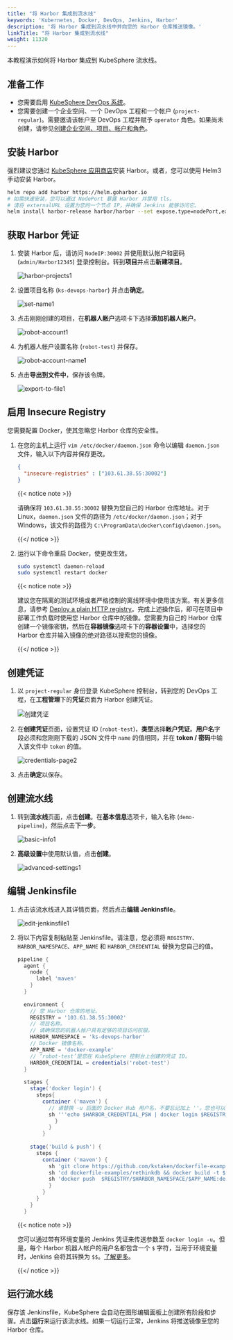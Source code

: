 ```yaml
---
title: "将 Harbor 集成到流水线"
keywords: 'Kubernetes, Docker, DevOps, Jenkins, Harbor'
description: '将 Harbor 集成到流水线中并向您的 Harbor 仓库推送镜像。'
linkTitle: "将 Harbor 集成到流水线"
weight: 11320
---
```


本教程演示如何将 Harbor 集成到 KubeSphere 流水线。

## 准备工作

- 您需要启用 [KubeSphere DevOps 系统](../../../pluggable-components/devops/)。
- 您需要创建一个企业空间、一个 DevOps 工程和一个帐户 (`project-regular`)。需要邀请该帐户至 DevOps 工程并赋予 `operator` 角色。如果尚未创建，请参见[创建企业空间、项目、帐户和角色](../../../quick-start/create-workspace-and-project/)。

## 安装 Harbor

强烈建议您通过 [KubeSphere 应用商店](../../../application-store/built-in-apps/harbor-app/)安装 Harbor。或者，您可以使用 Helm3 手动安装 Harbor。

```bash
helm repo add harbor https://helm.goharbor.io
# 如需快速安装，您可以通过 NodePort 暴露 Harbor 并禁用 tls。
# 请将 externalURL 设置为您的一个节点 IP，并确保 Jenkins 能够访问它。
helm install harbor-release harbor/harbor --set expose.type=nodePort,externalURL=http://$ip:30002,expose.tls.enabled=false
```

## 获取 Harbor 凭证

1. 安装 Harbor 后，请访问 `NodeIP:30002` 并使用默认帐户和密码 (`admin/Harbor12345`) 登录控制台。转到**项目**并点击**新建项目**。

   ![harbor-projects1](/images/docs/zh-cn/devops-user-guide/tool-integration/integrate-harbor-into-pipelines/harbor-projects1.png)

2. 设置项目名称 (`ks-devops-harbor`) 并点击**确定**。

   ![set-name1](/images/docs/zh-cn/devops-user-guide/tool-integration/integrate-harbor-into-pipelines/set-name1.png)

3. 点击刚刚创建的项目，在**机器人帐户**选项卡下选择**添加机器人帐户**。

   ![robot-account1](/images/docs/zh-cn/devops-user-guide/tool-integration/integrate-harbor-into-pipelines/robot-account1.png)

4. 为机器人帐户设置名称 (`robot-test`) 并保存。

   ![robot-account-name1](/images/docs/zh-cn/devops-user-guide/tool-integration/integrate-harbor-into-pipelines/robot-account-name1.png)

5. 点击**导出到文件中**，保存该令牌。

   ![export-to-file1](/images/docs/zh-cn/devops-user-guide/tool-integration/integrate-harbor-into-pipelines/export-to-file1.png)

## 启用 Insecure Registry

您需要配置 Docker，使其忽略您 Harbor 仓库的安全性。

1. 在您的主机上运行 `vim /etc/docker/daemon.json` 命令以编辑 `daemon.json` 文件，输入以下内容并保存更改。

   ```json
   {
     "insecure-registries" : ["103.61.38.55:30002"]
   }
   ```

   {{< notice note >}}

   请确保将 `103.61.38.55:30002` 替换为您自己的 Harbor 仓库地址。对于 Linux，`daemon.json` 文件的路径为 `/etc/docker/daemon.json`；对于 Windows，该文件的路径为 `C:\ProgramData\docker\config\daemon.json`。

   {{</ notice >}}

2. 运行以下命令重启 Docker，使更改生效。

   ```bash
   sudo systemctl daemon-reload
   sudo systemctl restart docker
   ```

   {{< notice note >}}

   建议您在隔离的测试环境或者严格控制的离线环境中使用该方案。有关更多信息，请参考 [Deploy a plain HTTP registry](https://docs.docker.com/registry/insecure/#deploy-a-plain-http-registry)。完成上述操作后，即可在项目中部署工作负载时使用您 Harbor 仓库中的镜像。您需要为自己的 Harbor 仓库创建一个镜像密钥，然后在**容器镜像**选项卡下的**容器设置**中，选择您的 Harbor 仓库并输入镜像的绝对路径以搜索您的镜像。

   {{</ notice >}}

## 创建凭证

1. 以 `project-regular` 身份登录 KubeSphere 控制台，转到您的 DevOps 工程，在**工程管理**下的**凭证**页面为 Harbor 创建凭证。

   ![创建凭证](/images/docs/zh-cn/devops-user-guide/tool-integration/integrate-harbor-into-pipelines/create-credentials.PNG)

2. 在**创建凭证**页面，设置凭证 ID (`robot-test`)，**类型**选择**帐户凭证**。**用户名**字段必须和您刚刚下载的 JSON 文件中 `name` 的值相同，并在 **token / 密码**中输入该文件中 `token` 的值。

   ![credentials-page2](/images/docs/zh-cn/devops-user-guide/tool-integration/integrate-harbor-into-pipelines/credentials-page2.png)

3. 点击**确定**以保存。

## 创建流水线

1. 转到**流水线**页面，点击**创建**。在**基本信息**选项卡，输入名称 (`demo-pipeline`)，然后点击**下一步**。

   ![basic-info1](/images/docs/zh-cn/devops-user-guide/tool-integration/integrate-harbor-into-pipelines/basic-info1.png)

2. **高级设置**中使用默认值，点击**创建**。

   ![advanced-settings1](/images/docs/zh-cn/devops-user-guide/tool-integration/integrate-harbor-into-pipelines/advanced-settings1.png)

## 编辑 Jenkinsfile

1. 点击该流水线进入其详情页面，然后点击**编辑 Jenkinsfile**。

   ![edit-jenkinsfile1](/images/docs/zh-cn/devops-user-guide/tool-integration/integrate-harbor-into-pipelines/edit-jenkinsfile1.png)

2. 将以下内容复制粘贴至 Jenkinsfile。请注意，您必须将 `REGISTRY`、`HARBOR_NAMESPACE`、`APP_NAME` 和 `HARBOR_CREDENTIAL` 替换为您自己的值。

   ```groovy
   pipeline {  
     agent {
       node {
         label 'maven'
       }
     }
     
     environment {
       // 您 Harbor 仓库的地址。
       REGISTRY = '103.61.38.55:30002'
       // 项目名称。
       // 请确保您的机器人帐户具有足够的项目访问权限。
       HARBOR_NAMESPACE = 'ks-devops-harbor'
       // Docker 镜像名称。
       APP_NAME = 'docker-example'
       // ‘robot-test’是您在 KubeSphere 控制台上创建的凭证 ID。
       HARBOR_CREDENTIAL = credentials('robot-test')
     }
     
     stages {
       stage('docker login') {
         steps{
           container ('maven') {
             // 请替换 -u 后面的 Docker Hub 用户名，不要忘记加上 ''。您也可以使用 Docker Hub 令牌。
             sh '''echo $HARBOR_CREDENTIAL_PSW | docker login $REGISTRY -u 'robot$robot-test' --password-stdin'''
               }
             }  
           }
           
       stage('build & push') {
         steps {
           container ('maven') {
             sh 'git clone https://github.com/kstaken/dockerfile-examples.git'
             sh 'cd dockerfile-examples/rethinkdb && docker build -t $REGISTRY/$HARBOR_NAMESPACE/$APP_NAME:devops-test .'
             sh 'docker push  $REGISTRY/$HARBOR_NAMESPACE/$APP_NAME:devops-test'
             }
           }
         }
       }
     }
   
   
   ```

   {{< notice note >}}

   您可以通过带有环境变量的 Jenkins 凭证来传送参数至 `docker login -u`。但是，每个 Harbor 机器人帐户的用户名都包含一个 `$` 字符，当用于环境变量时，Jenkins 会将其转换为 `$$`。[了解更多](https://number1.co.za/rancher-cannot-use-harbor-robot-account-imagepullbackoff-pull-access-denied/)。

   {{</ notice >}} 

## 运行流水线

保存该 Jenkinsfile，KubeSphere 会自动在图形编辑面板上创建所有阶段和步骤。点击**运行**来运行该流水线。如果一切运行正常，Jenkins 将推送镜像至您的 Harbor 仓库。
